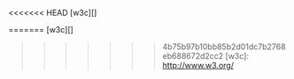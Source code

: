 <<<<<<< HEAD
[w3c][]

=======
[w3c][]

>>>>>>> 4b75b97b10bb85b2d01dc7b2768eb688672d2cc2
[w3c]: http://www.w3.org/
